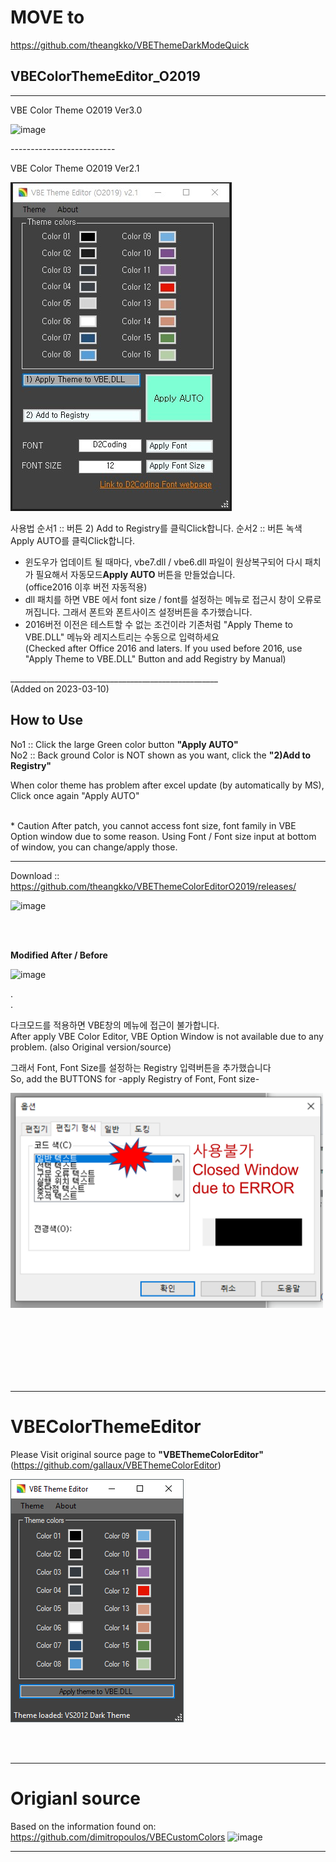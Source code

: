 
# MOVE to
https://github.com/theangkko/VBEThemeDarkModeQuick

## VBEColorThemeEditor_O2019
---------

VBE Color Theme O2019 Ver3.0

![image](https://github.com/theangkko/VBEThemeColorEditorO2019/assets/75212211/643830f5-c712-45d0-b12e-7c2a6cb5f495)


--------------------------<br>

VBE Color Theme O2019 Ver2.1


![modified](/MainWindowO2019.jpg)

사용법
순서1 :: 버튼 2) Add to Registry를 클릭Click합니다.
순서2 :: 버튼 녹색Apply AUTO를 클릭Click합니다.


- 윈도우가 업데이트 될 때마다, vbe7.dll / vbe6.dll 파일이 원상복구되어 다시 패치가 필요해서 자동모드**Apply AUTO** 버튼을 만들었습니다.    
  (office2016 이후 버전 자동적용)
- dll 패치를 하면 VBE 에서 font size / font를 설정하는 메뉴로 접근시 창이 오류로 꺼집니다. 그래서 폰트와 폰트사이즈 설정버튼을 추가했습니다.
- 2016버전 이전은 테스트할 수 없는 조건이라 기존처럼 "Apply Theme to VBE.DLL" 메뉴와 레지스트리는 수동으로 입력하세요    
  (Checked after Office 2016 and laters. If you used before 2016, use "Apply Theme to VBE.DLL" Button and add Registry by Manual)



____________________________________________________<br>
(Added on 2023-03-10) <br>
## How to Use <br>
No1 :: Click the large Green color button **"Apply AUTO"**  <br>
No2 :: Back ground Color is NOT shown as you want, click the **"2)Add to Registry"** <br>


When color theme has problem after excel update (by automatically by MS), Click once again "Apply AUTO"

<br>
* Caution
After patch, you cannot access font size, font family in VBE Option window due to some reason.
Using Font / Font size input at bottom of window, you can change/apply those.

____________________________________________________


Download :: https://github.com/theangkko/VBEThemeColorEditorO2019/releases/

<img width="727" alt="image" src="https://github.com/theangkko/VBEThemeColorEditorO2019/assets/75212211/4cedb508-017e-41b7-8a57-ec614eccaa77">

<BR><BR>  


**Modified After / Before**

![image](https://github.com/theangkko/VBEThemeColorEditorO2019/assets/75212211/adfa74cc-487b-420f-a862-a40bc7f49dc1)


.    
.    


다크모드를 적용하면 VBE창의 메뉴에 접근이 불가합니다.    
After apply VBE Color Editor, VBE Option Window is not available due to any problem. (also Original version/source)

그래서 Font, Font Size를 설정하는 Registry 입력버튼을 추가했습니다    
So, add the BUTTONS for -apply Registry of Font, Font size- 


<img src="/ErrorVBEOptionInput.png" width="500">


<br><br><br><br><br><br>


---

# VBEColorThemeEditor    
Please Visit original source page to **"VBEThemeColorEditor"**(https://github.com/gallaux/VBEThemeColorEditor)
 
![original](/ThemeEditor.png)

<br><br>

---

# Origianl source
Based on the information found on: https://github.com/dimitropoulos/VBECustomColors 
![image](https://github.com/theangkko/VBEThemeColorEditorO2019/assets/75212211/3775a99d-3c00-4df3-8513-6f96dfdb07a7)



__________________________________________________     





